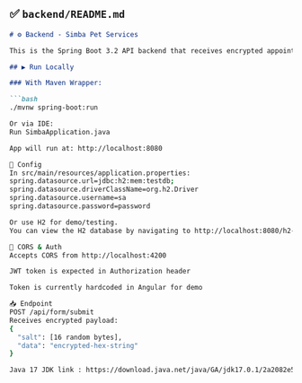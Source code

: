 ## ✅ `backend/README.md`

```markdown
# ⚙️ Backend - Simba Pet Services

This is the Spring Boot 3.2 API backend that receives encrypted appointment data.

## ▶️ Run Locally

### With Maven Wrapper:

```bash
./mvnw spring-boot:run

Or via IDE:
Run SimbaApplication.java

App will run at: http://localhost:8080

🔧 Config
In src/main/resources/application.properties:
spring.datasource.url=jdbc:h2:mem:testdb;
spring.datasource.driverClassName=org.h2.Driver
spring.datasource.username=sa
spring.datasource.password=password

Or use H2 for demo/testing.
You can view the H2 database by navigating to http://localhost:8080/h2-console. Set the JDBC URL to jdbc:h2:mem:testdb and use sa as the username and password for the password.

🔐 CORS & Auth
Accepts CORS from http://localhost:4200

JWT token is expected in Authorization header

Token is currently hardcoded in Angular for demo

📥 Endpoint
POST /api/form/submit
Receives encrypted payload:
{
  "salt": [16 random bytes],
  "data": "encrypted-hex-string"
}

Java 17 JDK link : https://download.java.net/java/GA/jdk17.0.1/2a2082e5a09d4267845be086888add4f/12/GPL/openjdk-17.0.1_windows-x64_bin.zip